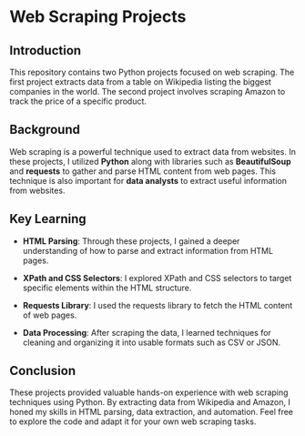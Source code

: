 # Web Scraping Projects
## Introduction
This repository contains two Python projects focused on web scraping. The first project extracts data from a table on Wikipedia listing the biggest companies in the world. The second project involves scraping Amazon to track the price of a specific product.

## Background
Web scraping is a powerful technique used to extract data from websites. In these projects, I utilized **Python** along with libraries such as **BeautifulSoup** and **requests** to gather and parse HTML content from web pages. This technique is also important for **data analysts** to extract useful information from websites.

## Key Learning
- **HTML Parsing**: Through these projects, I gained a deeper understanding of how to parse and extract information from HTML pages.

- **XPath and CSS Selectors**: I explored XPath and CSS selectors to target specific elements within the HTML structure.

- **Requests Library**: I used the requests library to fetch the HTML content of web pages.

- **Data Processing**: After scraping the data, I learned techniques for cleaning and organizing it into usable formats such as CSV or JSON.

## Conclusion
These projects provided valuable hands-on experience with web scraping techniques using Python. By extracting data from Wikipedia and Amazon, I honed my skills in HTML parsing, data extraction, and automation. Feel free to explore the code and adapt it for your own web scraping tasks.